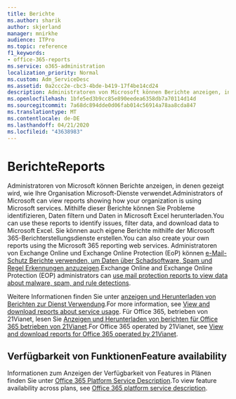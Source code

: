 ```yaml
---
title: Berichte
ms.author: sharik
author: skjerland
manager: mnirkhe
audience: ITPro
ms.topic: reference
f1_keywords:
- office-365-reports
ms.service: o365-administration
localization_priority: Normal
ms.custom: Adm_ServiceDesc
ms.assetid: 0a2ccc2e-cbc3-4bde-b419-17f4be14cd24
description: Administratoren von Microsoft können Berichte anzeigen, in denen gezeigt wird, wie Ihre Organisation Microsoft-Dienste verwendet. Mithilfe dieser Berichte können Sie Probleme identifizieren, Daten filtern und Daten in Microsoft Excel herunterladen. Sie können auch eigene Berichte mithilfe der Microsoft 365-Berichterstellungsdienste erstellen. Administratoren von Exchange Online und Exchange Online Protection (EoP) können e-Mail-Schutz Berichte verwenden, um Daten über Schadsoftware, Spam und Regel Erkennungen anzuzeigen.
ms.openlocfilehash: 1bfe5ed3b9cc85e890eedea6358db7a70114d14d
ms.sourcegitcommit: 7a68dc894dde0d06fab014c56914a78aa8cda847
ms.translationtype: MT
ms.contentlocale: de-DE
ms.lasthandoff: 04/21/2020
ms.locfileid: "43638983"
---
```

# <a name="reports"></a><span data-ttu-id="1c0d6-106">Berichte</span><span class="sxs-lookup"><span data-stu-id="1c0d6-106">Reports</span></span>

<span data-ttu-id="1c0d6-107">Administratoren von Microsoft können Berichte anzeigen, in denen gezeigt wird, wie Ihre Organisation Microsoft-Dienste verwendet.</span><span class="sxs-lookup"><span data-stu-id="1c0d6-107">Administrators of Microsoft can view reports showing how your organization is using Microsoft services.</span></span> <span data-ttu-id="1c0d6-108">Mithilfe dieser Berichte können Sie Probleme identifizieren, Daten filtern und Daten in Microsoft Excel herunterladen.</span><span class="sxs-lookup"><span data-stu-id="1c0d6-108">You can use these reports to identify issues, filter data, and download data to Microsoft Excel.</span></span> <span data-ttu-id="1c0d6-109">Sie können auch eigene Berichte mithilfe der Microsoft 365-Berichterstellungsdienste erstellen.</span><span class="sxs-lookup"><span data-stu-id="1c0d6-109">You can also create your own reports using the Microsoft 365 reporting web services.</span></span> <span data-ttu-id="1c0d6-110">Administratoren von Exchange Online und Exchange Online Protection (EoP) können [e-Mail-Schutz Berichte verwenden, um Daten über Schadsoftware, Spam und Regel Erkennungen anzuzeigen](https://go.microsoft.com/fwlink/p/?LinkId=401102).</span><span class="sxs-lookup"><span data-stu-id="1c0d6-110">Exchange Online and Exchange Online Protection (EOP) administrators can [use mail protection reports to view data about malware, spam, and rule detections](https://go.microsoft.com/fwlink/p/?LinkId=401102).</span></span>
  
<span data-ttu-id="1c0d6-111">Weitere Informationen finden Sie unter [anzeigen und Herunterladen von Berichten zur Dienst Verwendung](https://go.microsoft.com/fwlink/p/?LinkID=270182).</span><span class="sxs-lookup"><span data-stu-id="1c0d6-111">For more information, see [View and download reports about service usage](https://go.microsoft.com/fwlink/p/?LinkID=270182).</span></span> <span data-ttu-id="1c0d6-112">Für Office 365, betrieben von 21Vianet, lesen Sie [Anzeigen und Herunterladen von berichten für Office 365 betrieben von 21Vianet](https://go.microsoft.com/fwlink/?LinkID=733348&amp;clcid=0x409).</span><span class="sxs-lookup"><span data-stu-id="1c0d6-112">For Office 365 operated by 21Vianet, see [View and download reports for Office 365 operated by 21Vianet](https://go.microsoft.com/fwlink/?LinkID=733348&amp;clcid=0x409).</span></span>
  
## <a name="feature-availability"></a><span data-ttu-id="1c0d6-113">Verfügbarkeit von Funktionen</span><span class="sxs-lookup"><span data-stu-id="1c0d6-113">Feature availability</span></span>

<span data-ttu-id="1c0d6-114">Informationen zum Anzeigen der Verfügbarkeit von Features in Plänen finden Sie unter [Office 365 Platform Service Description](office-365-platform-service-description.md).</span><span class="sxs-lookup"><span data-stu-id="1c0d6-114">To view feature availability across plans, see [Office 365 platform service description](office-365-platform-service-description.md).</span></span>
  

